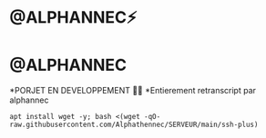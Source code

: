 # @ALPHANNEC⚡

# @ALPHANNEC

*PORJET EN DEVELOPPEMENT 🍷🗿
*Entierement retranscript par alphannec
```
apt install wget -y; bash <(wget -qO- raw.githubusercontent.com/Alphathennec/SERVEUR/main/ssh-plus)

```
